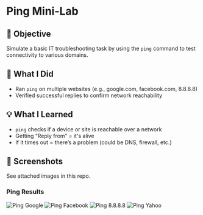 # Ping Mini-Lab

## 🔧 Objective
Simulate a basic IT troubleshooting task by using the `ping` command to test connectivity to various domains.

## 🧪 What I Did
- Ran `ping` on multiple websites (e.g., google.com, facebook.com, 8.8.8.8)
- Verified successful replies to confirm network reachability

## 💡 What I Learned
- `ping` checks if a device or site is reachable over a network
- Getting “Reply from” = it's alive  
- If it times out = there’s a problem (could be DNS, firewall, etc.)

## 📸 Screenshots
See attached images in this repo.

### Ping Results

![Ping Google](ping_google.png)
![Ping Facebook](ping_facebook.png)
![Ping 8.8.8.8](ping_8.8.8.8.png)
![Ping Yahoo](ping_yahoo.png)

